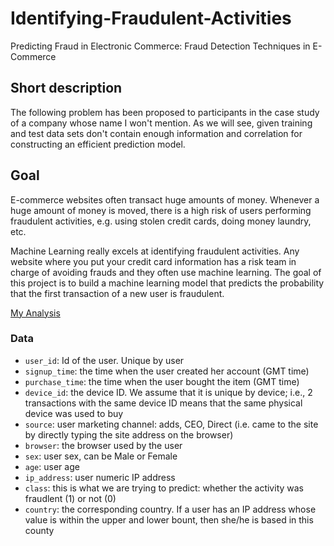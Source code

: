 # Identifying-Fraudulent-Activities
Predicting Fraud in Electronic Commerce:  Fraud  Detection Techniques in E-Commerce

## Short description
The following problem has been proposed to participants in the case study of a company whose name I won't mention. As we will see,
given training and test data sets don't contain enough information and correlation for constructing an efficient prediction model.

## Goal
E-commerce websites often transact huge amounts of money. Whenever a huge
amount of money is moved, there is a high risk of users performing fraudulent activities, e.g. using stolen credit cards, doing money laundry, etc. 

Machine Learning really excels at identifying fraudulent activities. Any website where you put your credit card information has a risk team in charge of avoiding frauds and they often use machine learning. The goal of this project is to build a machine learning model that predicts the probability that the first transaction of a new user is fraudulent. 
  
<A href='http://nbviewer.ipython.org/github/pmarkoo/Identifying-Fraudulent-Activities/blob/master/card.ipynb'>My Analysis</A><BR>

### Data
- `user_id`: Id of the user. Unique by user
- `signup_time`: the time when the user created her account (GMT time)
- `purchase_time`: the time when the user bought the item (GMT time)
- `device_id`: the device ID. We assume that it is unique by device; i.e., 2 transactions with the same device ID means that the same physical device was used to buy
- `source`: user marketing channel: adds, CEO, Direct (i.e. came to the site by directly typing the site address on the browser)
- `browser`: the browser used by the user
- `sex`: user sex, can be Male or Female
- `age`: user age
- `ip_address`: user numeric IP address
- `class`: this is what we are trying to predict: whether the activity was fraudlent (1) or not (0)
- `country`: the corresponding country. If a user has an IP address whose value is within the upper and lower bount, then she/he is based in this county
